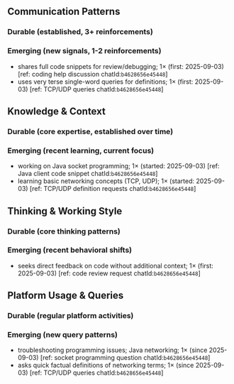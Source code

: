 ## Communication Patterns
### Durable (established, 3+ reinforcements)

### Emerging (new signals, 1-2 reinforcements)
- shares full code snippets for review/debugging; 1× (first: 2025-09-03) [ref: coding help discussion chatId:`b4628656e45448`]
- uses very terse single-word queries for definitions; 1× (first: 2025-09-03) [ref: TCP/UDP queries chatId:`b4628656e45448`]

## Knowledge & Context
### Durable (core expertise, established over time)

### Emerging (recent learning, current focus)
- working on Java socket programming; 1× (started: 2025-09-03) [ref: Java client code snippet chatId:`b4628656e45448`]
- learning basic networking concepts (TCP, UDP); 1× (started: 2025-09-03) [ref: TCP/UDP definition requests chatId:`b4628656e45448`]

## Thinking & Working Style
### Durable (core thinking patterns)

### Emerging (recent behavioral shifts)
- seeks direct feedback on code without additional context; 1× (first: 2025-09-03) [ref: code review request chatId:`b4628656e45448`]

## Platform Usage & Queries
### Durable (regular platform activities)

### Emerging (new query patterns)
- troubleshooting programming issues; Java networking; 1× (since 2025-09-03) [ref: socket programming question chatId:`b4628656e45448`]
- asks quick factual definitions of networking terms; 1× (since 2025-09-03) [ref: TCP/UDP queries chatId:`b4628656e45448`]